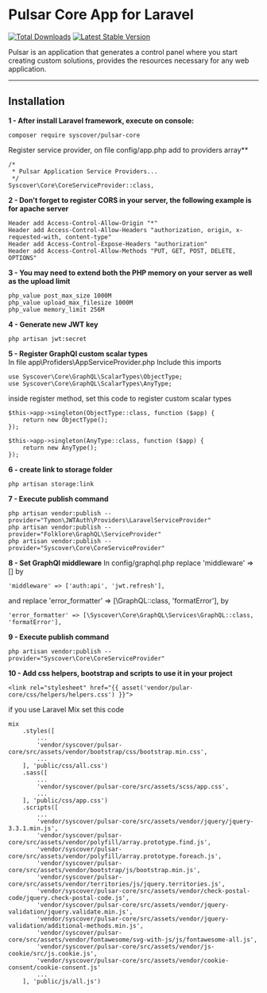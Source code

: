 # Pulsar Core App for Laravel

[![Total Downloads](https://poser.pugx.org/syscover/pulsar-core/downloads)](https://packagist.org/packages/syscover/pulsar-core)
[![Latest Stable Version](http://img.shields.io/github/release/syscover/pulsar-core.svg)](https://packagist.org/packages/syscover/pulsar-core)

Pulsar is an application that generates a control panel where you start creating custom solutions, provides the resources necessary for any web application.

---

## Installation

**1 - After install Laravel framework, execute on console:**
```
composer require syscover/pulsar-core
```

Register service provider, on file config/app.php add to providers array**
```
/*
 * Pulsar Application Service Providers...
 */
Syscover\Core\CoreServiceProvider::class,
```

**2 - Don't forget to register CORS in your server, the following example is for apache server**
```
Header add Access-Control-Allow-Origin "*"
Header add Access-Control-Allow-Headers "authorization, origin, x-requested-with, content-type"
Header add Access-Control-Expose-Headers "authorization"
Header add Access-Control-Allow-Methods "PUT, GET, POST, DELETE, OPTIONS"
```

**3 - You may need to extend both the PHP memory on your server as well as the upload limit**
```
php_value post_max_size 1000M
php_value upload_max_filesize 1000M
php_value memory_limit 256M
```

**4 - Generate new JWT key**
```
php artisan jwt:secret
```

**5 - Register GraphQl custom scalar types**
<br>In file app\Profiders\AppServiceProvider.php
Include this imports
```
use Syscover\Core\GraphQL\ScalarTypes\ObjectType;
use Syscover\Core\GraphQL\ScalarTypes\AnyType;
```

inside register method, set this code to register custom scalar types
```
$this->app->singleton(ObjectType::class, function ($app) {
    return new ObjectType();
});

$this->app->singleton(AnyType::class, function ($app) {
    return new AnyType();
});
```

**6 - create link to storage folder**
```
php artisan storage:link
```

**7 - Execute publish command**
```
php artisan vendor:publish --provider="Tymon\JWTAuth\Providers\LaravelServiceProvider"
php artisan vendor:publish --provider="Folklore\GraphQL\ServiceProvider"
php artisan vendor:publish --provider="Syscover\Core\CoreServiceProvider"
```

**8 - Set GraphQl middleware**
In config/graphql.php replace 'middleware' => [] by
```
'middleware' => ['auth:api', 'jwt.refresh'],
```

and replace 'error_formatter' => [\GraphQL::class, 'formatError'], by
```
'error_formatter' => [\Syscover\Core\GraphQL\Services\GraphQL::class, 'formatError'],
```

**9 - Execute publish command**
```
php artisan vendor:publish --provider="Syscover\Core\CoreServiceProvider"
```

**10 - Add css helpers, bootstrap and scripts to use it in your project**
```
<link rel="stylesheet" href="{{ asset('vendor/pular-core/css/helpers/helpers.css') }}">
```

if you use Laravel Mix set this code
```
mix
    .styles([
        ...
        'vendor/syscover/pulsar-core/src/assets/vendor/bootstrap/css/bootstrap.min.css',
        ...
    ], 'public/css/all.css')
    .sass([
        ...
        'vendor/syscover/pulsar-core/src/assets/scss/app.css',
        ...
    ], 'public/css/app.css')
    .scripts([
        ...
        'vendor/syscover/pulsar-core/src/assets/vendor/jquery/jquery-3.3.1.min.js',
        'vendor/syscover/pulsar-core/src/assets/vendor/polyfill/array.prototype.find.js',
        'vendor/syscover/pulsar-core/src/assets/vendor/polyfill/array.prototype.foreach.js',
        'vendor/syscover/pulsar-core/src/assets/vendor/bootstrap/js/bootstrap.min.js',
        'vendor/syscover/pulsar-core/src/assets/vendor/territories/js/jquery.territories.js',
        'vendor/syscover/pulsar-core/src/assets/vendor/check-postal-code/jquery.check-postal-code.js',
        'vendor/syscover/pulsar-core/src/assets/vendor/jquery-validation/jquery.validate.min.js',
        'vendor/syscover/pulsar-core/src/assets/vendor/jquery-validation/additional-methods.min.js',
        'vendor/syscover/pulsar-core/src/assets/vendor/fontawesome/svg-with-js/js/fontawesome-all.js',
        'vendor/syscover/pulsar-core/src/assets/vendor/js-cookie/src/js.cookie.js',
        'vendor/syscover/pulsar-core/src/assets/vendor/cookie-consent/cookie-consent.js'
        ...
    ], 'public/js/all.js')
```



